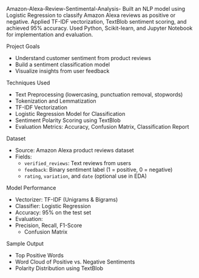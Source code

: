 Amazon-Alexa-Review-Sentimental-Analysis-
Built an NLP model using Logistic Regression to classify Amazon Alexa reviews as positive or negative. Applied TF-IDF vectorization, TextBlob sentiment scoring, and achieved 95% accuracy. Used Python, Scikit-learn, and Jupyter Notebook for implementation and evaluation.


 Project Goals

- Understand customer sentiment from product reviews
- Build a sentiment classification model
- Visualize insights from user feedback



Techniques Used

- Text Preprocessing (lowercasing, punctuation removal, stopwords)
- Tokenization and Lemmatization
- TF-IDF Vectorization
- Logistic Regression Model for Classification
- Sentiment Polarity Scoring using TextBlob
- Evaluation Metrics: Accuracy, Confusion Matrix, Classification Report



 Dataset

- Source: Amazon Alexa product reviews dataset
- Fields:
  - `verified_reviews`: Text reviews from users
  - `feedback`: Binary sentiment label (1 = positive, 0 = negative)
  - `rating`, `variation`, and `date` (optional use in EDA)



 Model Performance

- Vectorizer: TF-IDF (Unigrams & Bigrams)
- Classifier: Logistic Regression
- Accuracy: 95% on the test set
- Evaluation:
- Precision, Recall, F1-Score
  - Confusion Matrix



Sample Output

- Top Positive Words
- Word Cloud of Positive vs. Negative Sentiments
- Polarity Distribution using TextBlob





